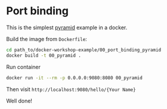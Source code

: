 # Port binding


This is the simplest [pyramid](http://pyramid.readthedocs.org
"Pyramid documentation") example in a docker.


Build the image from `Dockerfile`:

```bash
cd path_to/docker-workshop-example/00_port_binding_pyramid
docker build -t 00_pyramid .
```

Run container

```bash
docker run -it --rm -p 0.0.0.0:9080:8080 00_pyramid
```

Then visit ``http://localhost:9080/hello/{Your Name}``

Well done!
